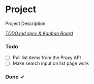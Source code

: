 # Project

Project Description

<em>[TODO.md spec & Kanban Board](https://bit.ly/3fCwKfM)</em>

### Todo

- [ ] Pull list items from the Proxy API
- [ ] Make search input on list page work

### Done ✓
